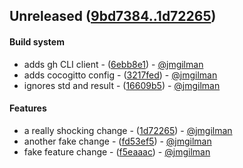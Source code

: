## Unreleased ([9bd7384..1d72265](https://github.com/jmgilman/playground/compare/9bd7384..1d72265))
#### Build system
- adds gh CLI client - ([6ebb8e1](https://github.com/jmgilman/playground/commit/6ebb8e1b833569ede234a86029c0ca0a938e8aef)) - [@jmgilman](https://github.com/jmgilman)
- adds cocogitto config - ([3217fed](https://github.com/jmgilman/playground/commit/3217fed305d593e8e741e106f0928c2e45a510dc)) - [@jmgilman](https://github.com/jmgilman)
- ignores std and result - ([16609b5](https://github.com/jmgilman/playground/commit/16609b5823066190aa7ef6ee9fff16f887562a28)) - [@jmgilman](https://github.com/jmgilman)
#### Features
- a really shocking change - ([1d72265](https://github.com/jmgilman/playground/commit/1d7226541d4ec86415ca999542f7002996e94176)) - [@jmgilman](https://github.com/jmgilman)
- another fake change - ([fd53ef5](https://github.com/jmgilman/playground/commit/fd53ef55076637fa89611b75919ed776d53a32b2)) - [@jmgilman](https://github.com/jmgilman)
- fake feature change - ([f5eaaac](https://github.com/jmgilman/playground/commit/f5eaaac085026b7ea4573cf91ba34d0c4e4762d6)) - [@jmgilman](https://github.com/jmgilman)
